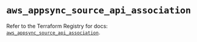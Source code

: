 # `aws_appsync_source_api_association`

Refer to the Terraform Registry for docs: [`aws_appsync_source_api_association`](https://registry.terraform.io/providers/hashicorp/aws/5.96.0/docs/resources/appsync_source_api_association).
